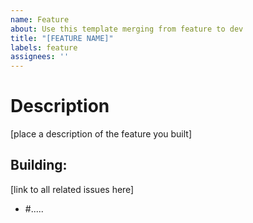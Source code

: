 ```yaml
---
name: Feature
about: Use this template merging from feature to dev
title: "[FEATURE NAME]"
labels: feature
assignees: ''
---
```


# Description
[place a description of the feature you built]

## Building:
[link to all related issues here]
- #.....

